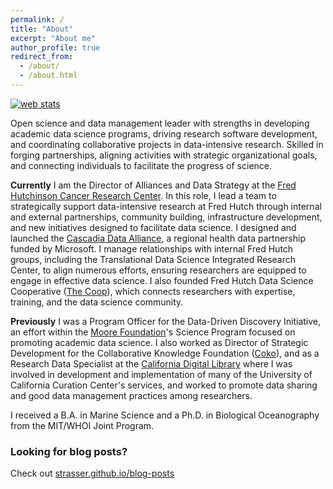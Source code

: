 ```yaml
---
permalink: /
title: "About"
excerpt: "About me"
author_profile: true
redirect_from: 
  - /about/
  - /about.html
---
```

<!-- Start of StatCounter Code for Default Guide -->
<script type="text/javascript">
var sc_project=11294611; 
var sc_invisible=1; 
var sc_security="a8d240cd"; 
var scJsHost = (("https:" == document.location.protocol) ?
"https://secure." : "http://www.");
document.write("<sc"+"ript type='text/javascript' src='" +
scJsHost+
"statcounter.com/counter/counter.js'></"+"script>");
</script>
<noscript><div class="statcounter"><a title="web stats"
href="http://statcounter.com/" target="_blank"><img
class="statcounter"
src="//c.statcounter.com/11294611/0/a8d240cd/1/" alt="web
stats"></a></div></noscript>
<!-- End of StatCounter Code for Default Guide -->


Open science and data management leader with strengths in developing academic data science programs, driving research software development, and coordinating collaborative projects in data-intensive research. Skilled in forging partnerships, aligning activities with strategic organizational goals, and connecting individuals to facilitate the progress of science.

**Currently** I am the Director of Alliances and Data Strategy at the [Fred Hutchinson Cancer Research Center](http://www.fredhutch.org/en.html). In this role, I lead a team to strategically support data-intensive research at Fred Hutch through internal and external partnerships, community building, infrastructure development, and new initiatives designed to facilitate data science. I designed and launched the [Cascadia Data Alliance](https://cascadiadataalliance.org), a regional health data partnership funded by Microsoft. I manage relationships with internal Fred Hutch groups, including the Translational Data Science Integrated Research Center, to align numerous efforts, ensuring researchers are equipped to engage in effective data science. I also founded Fred Hutch Data Science Cooperative ([The Coop](http://thecoop.fredhutch.org)), which connects researchers with expertise, training, and the data science community.

**Previously** I was a Program Officer for the Data-Driven Discovery Initiative, an effort within the [Moore Foundation](http://www.moore.org)'s Science Program focused on promoting academic data science. I also worked as Director of Strategic Development for the Collaborative Knowledge Foundation ([Coko](http://coko.foundation)), and as a Research Data Specialist at the [California Digital Library](http://cdlib.org) where I was involved in development and implementation of many of the University of California Curation Center's services, and worked to promote data sharing and good data management practices among researchers.

I received a B.A. in Marine Science and a Ph.D. in Biological Oceanography from the MIT/WHOI Joint Program.

### Looking for blog posts? 
Check out [strasser.github.io/blog-posts](https://strasser.github.io/blog-posts/)

<!-- 
Work
======
- Current: Program Officer, [Data-Driven Discovery Initiative](http://www.moore.org/programs/science/data-driven-discovery). [Gordon & Betty Moore Foundation](http://www.moore.org).
- Previous: Manager of Strategic Partnerships at [DataCite](http://datacite.org); Research Data Specialist at the University of California's [California Digital Library](http://cdlib.org).
- 

Education
======

- **PhD in Biological Oceanography**

  - [Massachusetts Institute of Technology](http://www.mit.edu/)/[Woods Hole Oceanographic Institution](http://www.whoi.edu) Joint Program in Biological Oceanography
  - Dissertation: Metapopulation dynamics of the softshell clam, _Mya arenaria_ ([pdf](/files/Strasser_thesis.pdf))
  - Primary Advisor: [Lauren Mullineaux](http://www.whoi.edu/profile.do?id=lmullineaux)

- **BA in Marine Science with Biology Emphasis**

  - [University of San Diego](http://www.sandiego.edu/)
  - Thesis: Population Structure of the Antarctic Krill, _Euphausia superba_
  - Advisor: [Ron Kaufmann](http://home.sandiego.edu/~kaufmann/)

-->
